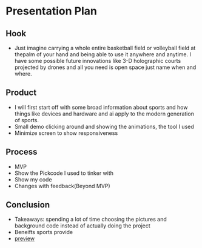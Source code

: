 # Presentation Plan

## Hook
* Just imagine carrying a whole entire basketball field or volleyball field at thepalm of your hand and being able to use it anywhere and anytime. I have some possible future innovations like 3-D holographic courts projected by drones and all you need is open space just name when and where.

## Product
* I will first start off with some broad information about sports and how things like devices and hardware and ai apply to the modern generation of sports.
* Small demo clicking around and showing the animations, the tool I used
* Minimize screen to show responsiveness

## Process
* MVP
* Show the Pickcode I used to tinker with
* Show my code
* Changes with feedback(Beyond MVP)


## Conclusion
* Takeaways: spending a lot of time choosing the pictures and background code instead of actually doing the project
* Beneifts sports provide
* [preview](https://jaydenc3399.github.io/sep10-freedom-project/?authuser=0)


